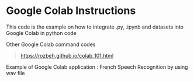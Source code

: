 # Google Colab Instructions
This code is the example on how to integrate .py, .ipynb and datasets into Google Colab in python code

Other Google Colab command codes
> https://rozbeh.github.io/colab_101.html

Example of Google Colab application : French Speech Recognition by using wav file
